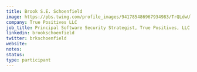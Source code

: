 ```yaml
---
title: Brook S.E. Schoenfield
image: https://pbs.twimg.com/profile_images/941785486967934983/TrQLdwUl_400x400.jpg
company: True Positives LLC
job_title: Principal Software Security Strategist, True Positives, LLC
linkedin: brookschoenfield
twitter: brkschoenfield 
website:
notes:
status: 
type: participant
---
```


<!-- put more details about participant here -->

